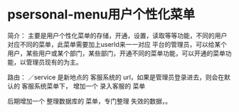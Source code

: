 # psersonal-menu用户个性化菜单

 简介： 主要是用户个性化菜单的存储，开通，设置，读取等等功能，不同的用户对应不同的菜单，此菜单需要加上userId来一一对应
 平台的管理员，可以给某个用户，某些用户或某个部门，某些部门，开通不同的菜单功能，可以开通的菜单功能，以管理员现有的为主。


路由： ／service
是新地点的 客服系统的  url，如果是管理员登录进去，则会在默认的 客服系统菜单下，
增加一个  录入客服的 菜单

后期增加一个   整理数据库的  菜单，专门整理 失效的数据，。